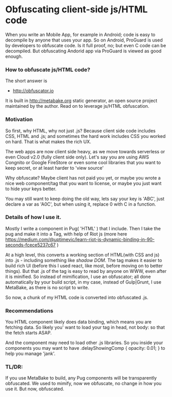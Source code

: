 
# Obfuscating client-side js/HTML code

When you write an Mobile App, for example in Android; code is easy to decompile by anyone that uses your app. So on Android, ProGuard is used by developers to obfuscate code. Is it full proof, no; but even C code can be decompiled. But obfuscating Andorid app via ProGuard is viewed as good enough.

### How to obfuscate js/HTML code?

The short answer is
- http://obfuscator.io

It is built in http://metabake.org static generator, an open source project maintained by the author. Read on to leverage js/HTML obfuscation.

### Motivation

So first, why HTML, why not just .js? Because client side code includes CSS, HTML and .js; and sometimes the hard work includes CSS you worked on hard. That is what makes the rich UX.

The web apps are now client side heavy, as we move towards serverless or even Cloud v2.0 (fully client side only). Let's say you are using AWS Congnito or Google FireStore or even some cool libraries that you want to keep secret, or at least harder to 'view source'

Why obfuscate? Maybe client has not paid you yet, or maybe you wrote a nice web component/tag that you want to license, or maybe you just want to hide your keys better.

You may still want to keep doing the old way, lets say your key is 'ABC', just declare a var as 'A0C', but when using it, replace 0 with C in a function.

### Details of how I use it.

Mostly I write a component in Pug( 'HTML' ) that I include. Then I take the pug and make it into a Tag, with help of Riot js (more here https://medium.com/@uptimevic/learn-riot-js-dynamic-binding-in-90-seconds-fcece5237c67  )

At a high level, this converts a working section of HTML(with CSS and js) into .js - including something like *shadow DOM*. The tag makes it easier to build rich UI (before this I used react, like most, before moving on to better things). But that .js of the tag is easy to read by anyone on WWW, even after it is minified.
So instead of mimification, I use an obfuscator; all done automatically by your build script, in my case, instead of Gulp|Grunt, I use MetaBake, as there is no script to write.

So now, a chunk of my HTML code is converted into obfuscated .js.

### Recommendations

You HTML component likely does data binding, which means you are fetching data. So likely you' want to load your tag in head, not body: so that the fetch starts ASAP.

 And the component may need to load other .js libraries. So you inside your components you may want to have  .delayShowingComp { opacity: 0.01; } to help you manage 'jank'.

 ### TL/DR:

 If you use MetaBake to build, any Pug components will be transparently obfuscated. We used to mimify, now we obfuscate, no change in how you use it. But now, obfuscated.

